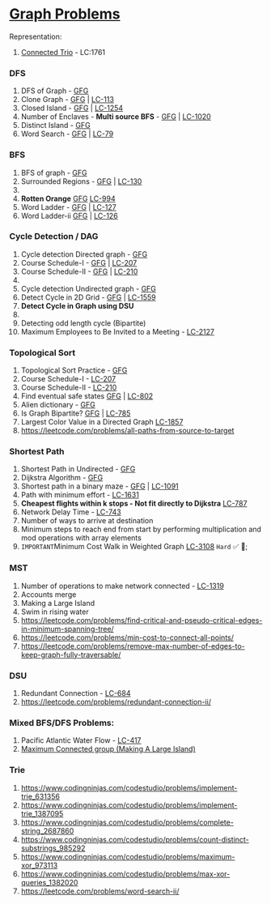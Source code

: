 # [Graph Problems](https://leetcode.com/discuss/interview-question/operating-system/5039797/BFS-and-DFS-Graph-Problems%3A-Easy-to-Medium-Difficulty/)

Representation:
1.  [Connected Trio](https://leetcode.com/problems/minimum-degree-of-a-connected-trio-in-a-graph/description/) - LC:1761


### DFS
1. DFS of Graph - [GFG](https://www.geeksforgeeks.org/problems/depth-first-traversal-for-a-graph/1)
2. Clone Graph - [GFG](https://www.geeksforgeeks.org/problems/clone-graph/1) | [LC-113](https://leetcode.com/problems/clone-graph/)
3. Closed Island -  [GFG](https://www.geeksforgeeks.org/problems/find-number-of-closed-islands/1) |  [LC-1254](https://leetcode.com/problems/number-of-closed-islands)
4. Number of Enclaves - **Multi source BFS** - [GFG](https://www.geeksforgeeks.org/problems/number-of-enclaves/0) | [LC-1020](https://leetcode.com/problems/number-of-enclaves)
5. Distinct Island - [GFG](https://www.geeksforgeeks.org/problems/number-of-distinct-islands/0)
6. Word Search - [GFG](https://www.geeksforgeeks.org/problems/word-search/1) | [LC-79](https://leetcode.com/problems/word-search)

### BFS
1. BFS of graph - [GFG](https://www.geeksforgeeks.org/problems/bfs-traversal-of-graph/1)
2. Surrounded Regions - [GFG](https://www.geeksforgeeks.org/problems/replace-os-with-xs0052/1) | [LC-130](https://leetcode.com/problems/surrounded-regions/description/)
3. 
4. **Rotten Orange** [GFG](https://www.geeksforgeeks.org/problems/rotten-oranges2536/1) [LC-994](https://leetcode.com/problems/rotting-oranges)
4. Word Ladder - [GFG](https://www.geeksforgeeks.org/problems/word-ladder/1) | [LC-127](https://leetcode.com/problems/word-ladder/)
5. Word Ladder-ii [GFG](https://www.geeksforgeeks.org/problems/word-ladder-ii/1) | [LC-126](https://leetcode.com/problems/word-ladder-ii/)


### Cycle Detection / DAG
1. Cycle detection Directed graph - [GFG](https://www.geeksforgeeks.org/problems/detect-cycle-in-a-directed-graph/1)
2. Course Schedule-I  - [GFG](https://www.geeksforgeeks.org/find-course-schedule-ii/) | [LC-207](https://leetcode.com/problems/course-schedule)
3. Course Schedule-II - [GFG](https://www.geeksforgeeks.org/problems/course-schedule/1) | [LC-210](https://leetcode.com/problems/course-schedule-ii)
4.
5. Cycle detection Undirected graph - [GFG](https://www.geeksforgeeks.org/problems/detect-cycle-in-an-undirected-graph/1)
6. Detect Cycle in 2D Grid - [GFG](https://www.geeksforgeeks.org/detect-cycle-in-a-2d-grid/) | [LC-1559](https://leetcode.com/problems/detect-cycles-in-2d-grid)
7. **Detect Cycle in Graph using DSU**
8.
9. Detecting odd length cycle (Bipartite)
10. Maximum Employees to Be Invited to a Meeting - [LC-2127](https://leetcode.com/problems/maximum-employees-to-be-invited-to-a-meeting)


### Topological Sort
1. Topological Sort Practice - [GFG](https://practice.geeksforgeeks.org/problems/topological-sort/1)
2. Course Schedule-I  - [LC-207](https://leetcode.com/problems/course-schedule)
3. Course Schedule-II - [LC-210](https://leetcode.com/problems/course-schedule-ii)
4. Find eventual safe states [GFG](https://www.geeksforgeeks.org/problems/eventual-safe-states/0) | [LC-802](https://leetcode.com/problems/find-eventual-safe-states)
5. Alien dictionary - [GFG](https://www.geeksforgeeks.org/problems/alien-dictionary/1)
6. Is Graph Bipartite? [GFG](https://www.geeksforgeeks.org/problems/bipartite-graph/1) | [LC-785](https://leetcode.com/problems/is-graph-bipartite)
7. Largest Color Value in a Directed Graph [LC-1857](https://leetcode.com/problems/largest-color-value-in-a-directed-graph)
8. https://leetcode.com/problems/all-paths-from-source-to-target


### Shortest Path
1. Shortest Path in Undirected - [GFG](https://www.geeksforgeeks.org/problems/shortest-path-in-undirected-graph-having-unit-distance/1)
2. Dijkstra Algorithm - [GFG](https://www.geeksforgeeks.org/problems/implementing-dijkstra-set-1-adjacency-matrix/1)
3. Shortest path in a binary maze - [GFG](https://www.geeksforgeeks.org/problems/shortest-path-in-a-binary-maze-1655453161/1) | [LC-1091](https://leetcode.com/problems/shortest-path-in-binary-matrix)
5. Path with minimum effort - [LC-1631](https://leetcode.com/problems/path-with-minimum-effort)
5. **Cheapest flights within k stops - Not fit directly to Dijkstra** [LC-787](https://leetcode.com/problems/cheapest-flights-within-k-stops)
6. Network Delay Time - [LC-743](https://leetcode.com/problems/network-delay-time)
7. Number of ways to arrive at destination
8. Minimum steps to reach end from start by performing multiplication and mod operations with array elements
8. `IMPORTANT`Minimum Cost Walk in Weighted Graph [LC-3108](https://leetcode.com/problems/minimum-cost-walk-in-weighted-graph/) `Hard`  &#9989;  🧠;


### MST
1. Number of operations to make network connected - [LC-1319](https://leetcode.com/problems/number-of-operations-to-make-network-connected)
2. Accounts merge
3. Making a Large Island
4. Swim in rising water
2. https://leetcode.com/problems/find-critical-and-pseudo-critical-edges-in-minimum-spanning-tree/
2. https://leetcode.com/problems/min-cost-to-connect-all-points/
3. https://leetcode.com/problems/remove-max-number-of-edges-to-keep-graph-fully-traversable/


### DSU
1. Redundant Connection - [LC-684](https://leetcode.com/problems/redundant-connection)
2. https://leetcode.com/problems/redundant-connection-ii/


### Mixed BFS/DFS Problems:
1. Pacific Atlantic Water Flow - [LC-417](https://leetcode.com/problems/pacific-atlantic-water-flow)
2. [Maximum Connected group (Making A Large Island)](https://www.geeksforgeeks.org/maximum-connected-group-making-a-large-island/)

### Trie
1. https://www.codingninjas.com/codestudio/problems/implement-trie_631356
2. https://www.codingninjas.com/codestudio/problems/implement-trie_1387095
3. https://www.codingninjas.com/codestudio/problems/complete-string_2687860
4. https://www.codingninjas.com/codestudio/problems/count-distinct-substrings_985292
5. https://www.codingninjas.com/codestudio/problems/maximum-xor_973113
6. https://www.codingninjas.com/codestudio/problems/max-xor-queries_1382020
7. https://leetcode.com/problems/word-search-ii/


